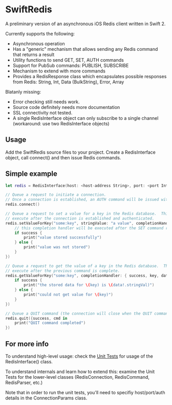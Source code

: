 # SwiftRedis

A preliminary version of an asynchronous iOS Redis client written in Swift 2.

Currently supports the following:
* Asynchronous operation
* Has a "generic" mechanism that allows sending any Redis command that returns a result
* Utility functions to send GET, SET, AUTH commands
* Support for PubSub commands: PUBLISH, SUBSCRIBE
* Mechanism to extend with more commands
* Provides a RedisResponse class which encapsulates possible responses from Redis:  String, Int, Data (BulkString), Error, Array

Blatanly missing:
* Error checking still needs work.
* Source code definitely needs more documentation
* SSL connectivity not tested.
* A single RedisInterface object can only subscribe to a single channel (workaround: use two RedisInterface objects)


## Usage

Add the SwiftRedis source files to your project.  Create a RedisInterface object, call connect() and then issue Redis commands.


## Simple example

```swift
let redis = RedisInterface(host: <host-address String>, port: <port Int>, auth: <auth String>)

// Queue a request to initiate a connection.
// Once a connection is established, an AUTH command will be issued with the auth parameters specified above.
redis.connect()

// Queue a request to set a value for a key in the Redis database.  This command will only
// execute after the connection is established and authenticated.
redis.setValueForKey("some:key", stringValue: "a value", completionHandler: { success, cmd in
    // this completion handler will be executed after the SET command returns
    if success {
        print("value stored successfully")
    } else {
        print("value was not stored")
    }
})

// Queue a request to get the value of a key in the Redis database.  This command will only
// execute after the previous command is complete.
redis.getValueForKey("some:key", completionHandler: { success, key, data, cmd in
    if success {
        print("the stored data for \(key) is \(data!.stringVal)")
    } else {
        print("could not get value for \(key)")
    }
})

// Queue a QUIT command (the connection will close when the QUIT command completes)
redis.quit({success, cmd in
    print("QUIT command completed")
})
```


    


## For more info

To understand high-level usage: check the [Unit Tests](https://github.com/ronp001/SwiftRedis/blob/master/SwiftRedisTests/SwiftRedisTests.swift) for usage of the  RedisInterface() class.

To understand internals and learn how to extend this:  examine the Unit Tests for the lower-level classes (RedisConnection, RedisCommand, RedisParser, etc.)

Note that in order to run the unit tests, you'll need to specifiy host/port/auth details in the ConnectionParams class.


